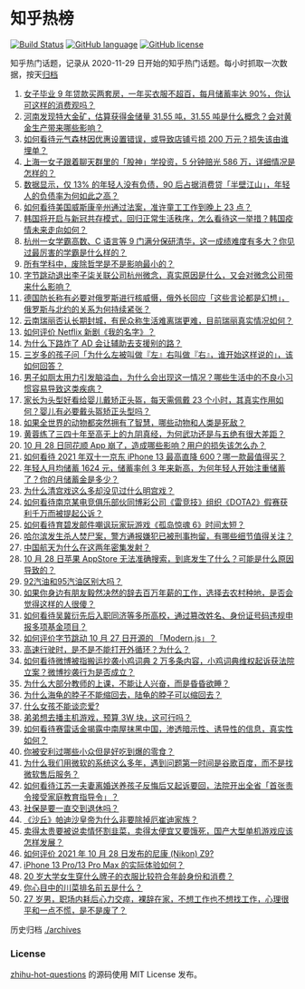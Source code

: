 # 知乎热榜
[![Build Status](https://github.com/ToWeLong/zhihu-hot-questions/workflows/CI/badge.svg)](https://github.com/ToWeLong/zhihu-hot-questions/actions)
[![GitHub language](https://img.shields.io/badge/language-golang-orange.svg)](https://golang.org/)
[![GitHub license](https://img.shields.io/github/license/ToWeLong/zhihu-hot-questions)](https://github.com/ToWeLong/zhihu-hot-questions/blob/main/LICENSE)

知乎热门话题，记录从 2020-11-29 日开始的知乎热门话题。每小时抓取一次数据，按天[归档](./archives)

<!-- BEGIN -->

1. [女子毕业 9 年贷款买两套房，一年买衣服不超百，每月储蓄率达 90%，你认可这样的消费观吗？](https://www.zhihu.com/question/494884237)
1. [河南发现特大金矿，估算获得金储量 31.55 吨，31.55 吨是什么概念？会对黄金生产带来哪些影响？](https://www.zhihu.com/question/494845109)
1. [如何看待元气森林因优惠设置错误，或导致店铺亏损 200 万元？损失该由谁埋单？](https://www.zhihu.com/question/494565244)
1. [上海一女子跟着聊天群里的「股神」学投资，5 分钟赔光 586 万，详细情况是怎样的？](https://www.zhihu.com/question/494844836)
1. [数据显示，仅 13% 的年轻人没有负债，90 后占据消费贷「半壁江山」，年轻人的负债率为何如此之高？](https://www.zhihu.com/question/494565236)
1. [如何看待美国威斯康辛州通过法案，准许童工工作到晚上 23 点？](https://www.zhihu.com/question/494280431)
1. [韩国将开启与新冠共存模式，回归正常生活秩序，怎么看待这一举措？韩国疫情未来走向如何？](https://www.zhihu.com/question/494819037)
1. [杭州一女学霸高数、C 语言等 9 门满分保研清华，这一成绩难度有多大？你见过最厉害的学霸是什么样的？](https://www.zhihu.com/question/495004347)
1. [所有学科中，废除哲学是不是影响最小的？](https://www.zhihu.com/question/487716013)
1. [字节跳动退出李子柒关联公司杭州微念，真实原因是什么，又会对微念公司带来什么影响？](https://www.zhihu.com/question/494900399)
1. [德国防长称有必要对俄罗斯进行核威慑，俄外长回应「这些言论都是幻想」，俄罗斯与北约的关系为何持续紧张？](https://www.zhihu.com/question/494806540)
1. [云南瑞丽否认长期封城，有民众称生活难离瑞更难，目前瑞丽真实情况如何？](https://www.zhihu.com/question/494988724)
1. [如何评价 Netflix 新剧《我的名字》？](https://www.zhihu.com/question/492356326)
1. [为什么下路炸了 AD 会让辅助去支援别的路？](https://www.zhihu.com/question/486271542)
1. [三岁多的孩子问「为什么左被叫做『左』右叫做『右』，谁开始这样说的」，该如何回答？](https://www.zhihu.com/question/491915795)
1. [男子如厕太用力引发脑溢血，为什么会出现这一情况？哪些生活中的不良小习惯容易导致这类疾病？](https://www.zhihu.com/question/495000191)
1. [家长为头型好看给婴儿戴矫正头盔，每天需佩戴 23 个小时，其真实作用如何？婴儿有必要戴头盔矫正头型吗？](https://www.zhihu.com/question/494812338)
1. [如果全世界的动物都突然拥有了智慧，哪些动物和人类是死敌？](https://www.zhihu.com/question/493848441)
1. [黄蓉练了三四十年至高无上的九阴真经，为何武功还是与五绝有很大差距？](https://www.zhihu.com/question/493332853)
1. [10 月 28 日同花顺 App 崩了，造成哪些影响？用户的损失该怎么办？](https://www.zhihu.com/question/495018602)
1. [如何看待 2021 年双十一京东 iPhone 13 最高直降 600？哪一款最值得买？](https://www.zhihu.com/question/494749760)
1. [年轻人月均储蓄 1624 元，储蓄率创 3 年来新高，为何年轻人开始注重储蓄了？你的月储蓄金是多少？](https://www.zhihu.com/question/495001712)
1. [为什么清宫戏这么多却没见过什么明宫戏？](https://www.zhihu.com/question/293437989)
1. [如何看待南京某电竞俱乐部伙同博彩公司《雷竞技》组织《DOTA2》假赛获利千万而被提起公诉？](https://www.zhihu.com/question/494737065)
1. [如何看待育碧发邮件嘲讽玩家玩游戏《孤岛惊魂 6》时间太短？](https://www.zhihu.com/question/494891248)
1. [哈尔滨发生杀人焚尸案，警方通报嫌犯已被刑事拘留，有哪些细节值得关注？](https://www.zhihu.com/question/494806362)
1. [中国航天为什么在这两年密集发射？](https://www.zhihu.com/question/493944281)
1. [10 月 28 日苹果 AppStore 无法准确搜索，到底发生了什么？可能是什么原因导致的？](https://www.zhihu.com/question/495040249)
1. [92汽油和95汽油区别大吗？](https://www.zhihu.com/question/328387088)
1. [如果你身边有朋友毅然决然的辞去百万年薪的工作，选择去农村种地，是否会觉得这样的人很傻？](https://www.zhihu.com/question/494350876)
1. [如何看待吴冀衍先后入职同济等多所高校，通过篡改姓名、身份证号码违规申报多项基金项目？](https://www.zhihu.com/question/494055986)
1. [如何评价字节跳动 10 月 27 日开源的 「Modern.js」？](https://www.zhihu.com/question/494800189)
1. [高速行驶时，是不是不能打开外循环？为什么？](https://www.zhihu.com/question/470194087)
1. [如何看待微博被指搬运抄袭小鸡词典 2 万多条内容，小鸡词典维权起诉获法院立案？微博抄袭行为是否成立？](https://www.zhihu.com/question/494283824)
1. [为什么大部分教师的上课，不能让人兴奋，而是昏昏欲睡？](https://www.zhihu.com/question/485755821)
1. [为什么海龟的脖子不能缩回去，陆龟的脖子可以缩回去？](https://www.zhihu.com/question/487479810)
1. [什么女孩不能谈恋爱?](https://www.zhihu.com/question/485475089)
1. [弟弟想去播主机游戏，预算 3W 块，这可行吗？](https://www.zhihu.com/question/494833510)
1. [如何看待赛雷话金揭露中南屋抹黑中国，渗透暗示性、诱导性的信息，真实性如何？](https://www.zhihu.com/question/494714843)
1. [你被安利过哪些小众但是好吃到爆的零食？](https://www.zhihu.com/question/493752075)
1. [为什么我们用微软的系统这么多年，遇到问题第一时间是谷歌百度，而不是找微软售后服务？](https://www.zhihu.com/question/463391853)
1. [如何看待江苏一夫妻离婚送养孩子反悔后又起诉要回，法院开出全省「首张责令接受家庭教育指导令」？](https://www.zhihu.com/question/494192761)
1. [社保是要一直交到退休吗？](https://www.zhihu.com/question/339980560)
1. [《沙丘》帕迪沙皇帝为什么非要除掉厄崔迪家族？](https://www.zhihu.com/question/493685431)
1. [卖得太贵要被说卖情怀割韭菜，卖得太便宜又要饿死，国产大型单机游戏应该怎样发展？](https://www.zhihu.com/question/494632705)
1. [如何评价 2021 年 10 月 28 日发布的尼康 (Nikon) Z9?](https://www.zhihu.com/question/494940081)
1. [iPhone 13 Pro/13 Pro Max 的实际体验如何？](https://www.zhihu.com/question/488101053)
1. [20 岁大学女生穿什么牌子的衣服比较符合年龄身份和消费？](https://www.zhihu.com/question/26645751)
1. [你心目中的川菜排名前五是什么？](https://www.zhihu.com/question/487389317)
1. [27 岁男，职场内耗后心力交瘁，裸辞在家，不想工作也不想找工作，心理很平和一点不慌，是不是废了？](https://www.zhihu.com/question/494332713)

<!-- END -->

历史归档 [./archives](./archives)


### License
[zhihu-hot-questions](https://github.com/towelong/zhihu-hot-questions) 的源码使用 MIT License 发布。